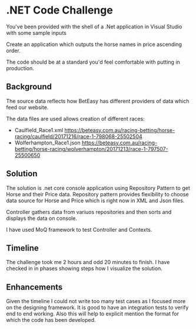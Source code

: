 # .NET Code Challenge

You've been provided with the shell of a .Net application in Visual Studio with some sample inputs 

Create an application which outputs the horse names in price ascending order. 

The code should be at a standard you'd feel comfortable with putting in production.

## Background

The source data reflects how BetEasy has different providers of data which feed our website.

The data files are used allows creation of different races:
* Caulfield_Race1.xml https://beteasy.com.au/racing-betting/horse-racing/caulfield/20171216/race-1-798068-25502504  
* Wolferhampton_Race1.json https://beteasy.com.au/racing-betting/horse-racing/wolverhampton/20171213/race-1-797507-25500650

## Solution

The solution is .net core console application using Repository Pattern to get Horse and their Price data. Repository pattern provides flexibility to choose data source for Horse and Price which is right now in XML and Json files.

Controller gathers data from variuos repositories and then sorts and displays the data on console.

I have used MoQ framework to test Controller and Contexts.

## Timeline

The challenge took me 2 hours and odd 20 minutes to finish. I have checked in in phases showing steps how I visualize the solution.

## Enhancements

Given the timeline I could not write too many test cases as I focused more on the designing framework. 
It is good to have an integration tests to verify end to end working. Also this will help to explicit mention the format for which the code has been developed.
